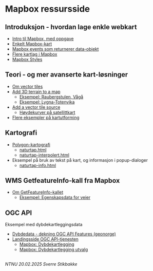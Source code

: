 # Mapbox ressursside

## Introduksjon - hvordan lage enkle webkart

- [Intro til Mapbox, med oppgave](mapbox-intro.html)
- [Enkelt Mapbox-kart](mapbox-mini.html)
- [Mapbox events som returnerer data-objekt](mapbox-events-data.html)
- [Flere kartlag i Mapbox](mapbox-layers.html)
- [Mapbox Styles](https://docs.mapbox.com/api/maps/styles/#mapbox-styles)

## Teori - og mer avanserte kart-løsninger

- [Om vector tiles](tilesets.html)
- [Add 3D terrain to a map](https://docs.mapbox.com/mapbox-gl-js/example/add-terrain/)
    - [Eksempel: Raubergstulen, Vågå](raubergstulen.html)
    - [Eksempel: Lygna-Totenvika](lygna-totenvika.html)
- [Add a vector tile source](https://docs.mapbox.com/mapbox-gl-js/example/vector-source/)
    - [Høydekurver på satellittkart](koter.html)
- [Flere eksempler på kartutforming](https://docs.mapbox.com/mapbox-gl-js/example/)

## Kartografi

- [Polygon-kartografi](mapbox-polygon-kartografi.md)
    - [naturtap.html](naturtap.html)
    - [naturtap-interpolert.html](naturtap0interpolert.html)
- Eksempel på bruk av tekst på kart, og informasjon i popup-dialoger
    - [naturtap-info.html](naturtap-info.html)

## WMS GetfeatureInfo-kall fra Mapbox

- [Om GetFeatureInfo-kallet](getfeatureinfo.md)
    - [Eksempel: Egenskapsdata for veier](veier.html)

## OGC API

Eksempel med dybdekartleggingsdata
- [Dybdedata - dekning OGC API Features (geonorge)](https://kartkatalog.geonorge.no/metadata/dybdedata-dekning-ogc-api-features/58a262c2-4903-4dea-9490-10065fda6756)
- [Landingsside OGC API-tjenesten](https://hybasapi.atgcp1-prod.kartverket.cloud/)
	- [Mapbox: Dybdekartlegging](dybdekartlegging.html)
	- [Mapbox: Dybdekartlegging utvalg](dybdekartlegging_utvalg.html)

\
*NTNU 20.02.2025 Sverre Stikbakke*